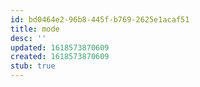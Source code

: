 ```yaml
---
id: bd0464e2-96b8-445f-b769-2625e1acaf51
title: mode
desc: ''
updated: 1618573870609
created: 1618573870609
stub: true
---
```


